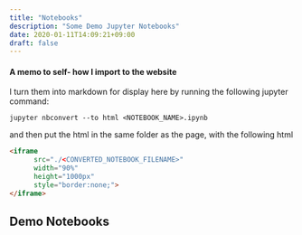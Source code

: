 ```yaml
---
title: "Notebooks"
description: "Some Demo Jupyter Notebooks"
date: 2020-01-11T14:09:21+09:00
draft: false
---
```


#### A memo to self- how I import to the website

I turn them into markdown for display here by running the following jupyter command:

```
jupyter nbconvert --to html <NOTEBOOK_NAME>.ipynb
```
and then put the html in the same folder as the page, with the following html

```html
<iframe
      src="./<CONVERTED_NOTEBOOK_FILENAME>"
      width="90%"
      height="1000px"
      style="border:none;">
</iframe>
```

## Demo Notebooks
